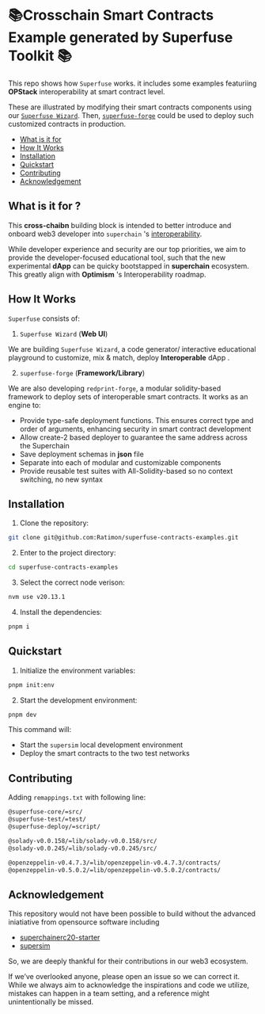 <h1>📚Crosschain Smart Contracts Example generated by Superfuse Toolkit 📚</h1>


This repo shows how `Superfuse` works. it includes some examples featuriing **OPStack** interoperability at smart contract level.

These are illustrated by modifying their smart contracts components using our [`Superfuse Wizard`](https://github.com/Ratimon/superfuse-wizard). Then, [`superfuse-forge`](https://github.com/Ratimon/superfuse-forge) could be used to deploy such customized contracts in production.

- [What is it for](#what-is-it-for)
- [How It Works](#how-it-works)
- [Installation](#installation)
- [Quickstart](#quickstart)
- [Contributing](#contributing)
- [Acknowledgement](#acknowledgement)


## What is it for ?

This **cross-chaibn** building block is intended to better introduce and onboard web3 developer into `superchain` 's [interoperability](https://docs.optimism.io/stack/interop/explainer).


While developer experience and security are our top priorities, we aim to provide the developer-focused educational tool, such that the new experimental **dApp** can be quicky bootstapped in **superchain** ecosystem. This greatly align with **Optimism** 's Interoperability roadmap.


## How It Works

`Superfuse` consists of:

1. `Superfuse Wizard` (**Web UI**)

We are building `Superfuse Wizard`, a code generator/ interactive educational playground to customize, mix & match, deploy **Interoperable** dApp .

2. `superfuse-forge` (**Framework/Library**)

We are also developing `redprint-forge`, a modular solidity-based framework to deploy sets of interoperable smart contracts. It works as an engine to:

- Provide type-safe deployment functions. This ensures correct type and order of arguments, enhancing security in smart contract development
- Allow create-2 based deployer  to guarantee the same address across the Superchain
- Save deployment schemas in **json** file
- Separate into each of modular and customizable components
- Provide reusable test suites with All-Solidity-based so no context switching, no new syntax


## Installation

1. Clone the repository:

```bash
git clone git@github.com:Ratimon/superfuse-contracts-examples.git
```

2. Enter to the project directory:

```bash
cd superfuse-contracts-examples
```

3. Select the correct node verison:

```bash
nvm use v20.13.1
```

4. Install the dependencies:

```bash
pnpm i
```

## Quickstart

1. Initialize the environment variables:

```bash
pnpm init:env
```

2. Start the development environment:

```sh
pnpm dev
```

This command will:

- Start the `supersim` local development environment
- Deploy the smart contracts to the two test networks


## Contributing

Adding `remappings.txt` with following line:

```txt
@superfuse-core/=src/
@superfuse-test/=test/
@superfuse-deploy/=script/

@solady-v0.0.158/=lib/solady-v0.0.158/src/
@solady-v0.0.245/=lib/solady-v0.0.245/src/

@openzeppelin-v0.4.7.3/=lib/openzeppelin-v0.4.7.3/contracts/
@openzeppelin-v0.5.0.2/=lib/openzeppelin-v0.5.0.2/contracts/
```


## Acknowledgement

This repository would not have been possible to build without the advanced iniatiative from opensource software including

- [superchainerc20-starter](https://github.com/ethereum-optimism/superchainerc20-starter)
- [supersim](https://github.com/ethereum-optimism/supersim)

So, we are deeply thankful for their contributions in our web3 ecosystem.

If we’ve overlooked anyone, please open an issue so we can correct it. While we always aim to acknowledge the inspirations and code we utilize, mistakes can happen in a team setting, and a reference might unintentionally be missed.